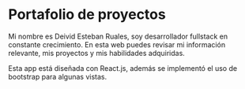 # Portafolio de proyectos
Mi nombre es Deivid Esteban Ruales, soy desarrollador fullstack en constante crecimiento. En esta web puedes revisar mi información relevante, mis proyectos y mis habilidades adquiridas.

Esta app está diseñada con React.js, además se implementó el uso de bootstrap para algunas vistas.
